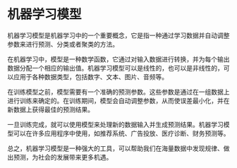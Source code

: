 # 机器学习模型

机器学习模型是机器学习中的一个重要概念，它是指一种通过学习数据并自动调整参数来进行预测、分类或者聚类的方法。

在机器学习中，模型是一种数学函数，它通过对输入数据进行转换，并为每个输出数据分配一个相应的输出值。机器学习模型可以是线性的，也可以是非线性的，可以应用于各种数据类型，包括数字、文本、图片、音频等。

在训练模型之前，模型需要有一个准确的预测参数。这些参数是通过在一组数据上进行训练来确定的。在训练期间，模型会自动调整参数，从而使误差最小化，并在新数据上获得最佳的预测结果。

一旦训练完成，就可以使用模型来处理新的数据输入并生成预测结果。机器学习模型可以在许多应用程序中使用，如推荐系统、广告投放、医疗诊断、财务预测等。

总之，机器学习模型是一种强大的工具，可以帮助我们在海量数据中发现规律、做出预测，为社会的发展带来更多机遇。